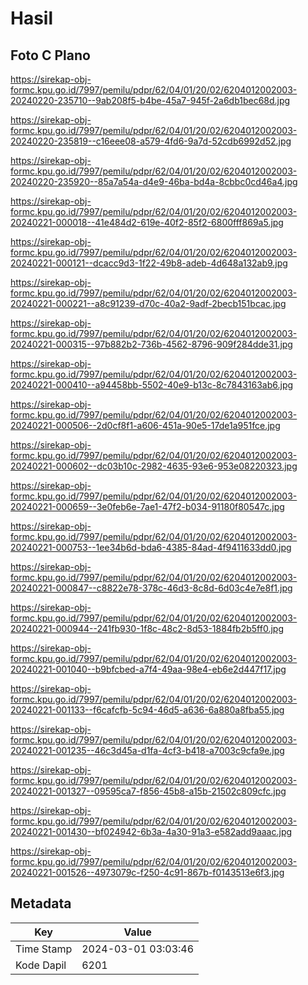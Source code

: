 # Hasil

## Foto C Plano

https://sirekap-obj-formc.kpu.go.id/7997/pemilu/pdpr/62/04/01/20/02/6204012002003-20240220-235710--9ab208f5-b4be-45a7-945f-2a6db1bec68d.jpg

https://sirekap-obj-formc.kpu.go.id/7997/pemilu/pdpr/62/04/01/20/02/6204012002003-20240220-235819--c16eee08-a579-4fd6-9a7d-52cdb6992d52.jpg

https://sirekap-obj-formc.kpu.go.id/7997/pemilu/pdpr/62/04/01/20/02/6204012002003-20240220-235920--85a7a54a-d4e9-46ba-bd4a-8cbbc0cd46a4.jpg

https://sirekap-obj-formc.kpu.go.id/7997/pemilu/pdpr/62/04/01/20/02/6204012002003-20240221-000018--41e484d2-619e-40f2-85f2-6800fff869a5.jpg

https://sirekap-obj-formc.kpu.go.id/7997/pemilu/pdpr/62/04/01/20/02/6204012002003-20240221-000121--dcacc9d3-1f22-49b8-adeb-4d648a132ab9.jpg

https://sirekap-obj-formc.kpu.go.id/7997/pemilu/pdpr/62/04/01/20/02/6204012002003-20240221-000221--a8c91239-d70c-40a2-9adf-2becb151bcac.jpg

https://sirekap-obj-formc.kpu.go.id/7997/pemilu/pdpr/62/04/01/20/02/6204012002003-20240221-000315--97b882b2-736b-4562-8796-909f284dde31.jpg

https://sirekap-obj-formc.kpu.go.id/7997/pemilu/pdpr/62/04/01/20/02/6204012002003-20240221-000410--a94458bb-5502-40e9-b13c-8c7843163ab6.jpg

https://sirekap-obj-formc.kpu.go.id/7997/pemilu/pdpr/62/04/01/20/02/6204012002003-20240221-000506--2d0cf8f1-a606-451a-90e5-17de1a951fce.jpg

https://sirekap-obj-formc.kpu.go.id/7997/pemilu/pdpr/62/04/01/20/02/6204012002003-20240221-000602--dc03b10c-2982-4635-93e6-953e08220323.jpg

https://sirekap-obj-formc.kpu.go.id/7997/pemilu/pdpr/62/04/01/20/02/6204012002003-20240221-000659--3e0feb6e-7ae1-47f2-b034-91180f80547c.jpg

https://sirekap-obj-formc.kpu.go.id/7997/pemilu/pdpr/62/04/01/20/02/6204012002003-20240221-000753--1ee34b6d-bda6-4385-84ad-4f9411633dd0.jpg

https://sirekap-obj-formc.kpu.go.id/7997/pemilu/pdpr/62/04/01/20/02/6204012002003-20240221-000847--c8822e78-378c-46d3-8c8d-6d03c4e7e8f1.jpg

https://sirekap-obj-formc.kpu.go.id/7997/pemilu/pdpr/62/04/01/20/02/6204012002003-20240221-000944--241fb930-1f8c-48c2-8d53-1884fb2b5ff0.jpg

https://sirekap-obj-formc.kpu.go.id/7997/pemilu/pdpr/62/04/01/20/02/6204012002003-20240221-001040--b9bfcbed-a7f4-49aa-98e4-eb6e2d447f17.jpg

https://sirekap-obj-formc.kpu.go.id/7997/pemilu/pdpr/62/04/01/20/02/6204012002003-20240221-001133--f6cafcfb-5c94-46d5-a636-6a880a8fba55.jpg

https://sirekap-obj-formc.kpu.go.id/7997/pemilu/pdpr/62/04/01/20/02/6204012002003-20240221-001235--46c3d45a-d1fa-4cf3-b418-a7003c9cfa9e.jpg

https://sirekap-obj-formc.kpu.go.id/7997/pemilu/pdpr/62/04/01/20/02/6204012002003-20240221-001327--09595ca7-f856-45b8-a15b-21502c809cfc.jpg

https://sirekap-obj-formc.kpu.go.id/7997/pemilu/pdpr/62/04/01/20/02/6204012002003-20240221-001430--bf024942-6b3a-4a30-91a3-e582add9aaac.jpg

https://sirekap-obj-formc.kpu.go.id/7997/pemilu/pdpr/62/04/01/20/02/6204012002003-20240221-001526--4973079c-f250-4c91-867b-f0143513e6f3.jpg


## Metadata

| Key        | Value               |
| ---------- | ------------------- |
| Time Stamp | 2024-03-01 03:03:46 |
| Kode Dapil | 6201                |



